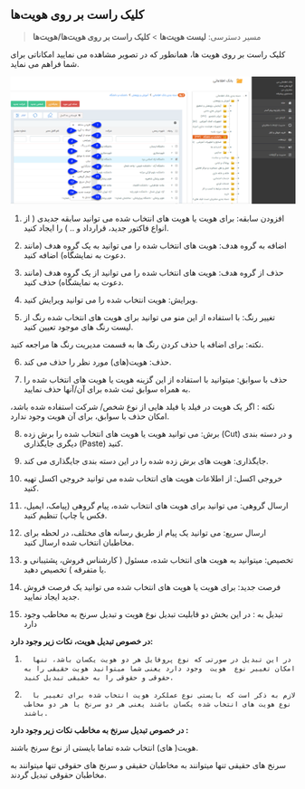 ## کلیک راست بر روی هویت‌ها

> مسیر دسترسی:  **لیست هویت‌ها**  > **کلیک راست بر روی هویت‌ها/هویت‌ها** 

کلیک راست بر روی هویت ها، همانطور که در تصویر مشاهده می نمایید امکاناتی برای شما فراهم می نماید.

![](click-rast-hoviat.png)

1. افزودن سابقه: برای هویت یا هویت های انتخاب شده می توانید سابقه جدیدی ( از انواع فاکتور جدید، قرارداد و .. ) را ایجاد کنید.

2. اضافه به گروه هدف:  هویت های انتخاب شده را می توانید به یک گروه هدف (مانند دعوت به نمایشگاه) اضافه کنید.

3.  حذف از گروه هدف:  هویت های انتخاب شده را می توانید از یک گروه هدف (مانند دعوت به نمایشگاه) حذف کنید.

4. ویرایش: هویت انتخاب شده را می توانید ویرایش کنید.

5. تغییر رنگ: با استفاده از این منو می توانید برای هویت های انتخاب شده رنگ از لیست رنگ های موجود تعیین کنید.

نکته: برای اضافه یا حذف کردن رنگ ها به قسمت مدیریت رنگ ها مراجعه کنید.

6. حذف: هویت(های) مورد نظر را حذف می کند.

7. حذف با سوابق: میتوانید با استفاده از این گزینه هویت یا هویت های انتخاب شده را به همراه سوابق ثبت شده برای آن/آنها حذف نمایید.

نکته : اگر یک هویت در فیلد یا فیلد هایی از نوع شخص/ شرکت استفاده شده باشد، امکان حذف با سوابق، برای آن هویت وجود ندارد.

8. برش: می توانید هویت یا هویت های انتخاب شده را برش زده (Cut) و در دسته بندی دیگری جایگذاری (Paste) کنید.

9. جایگذاری: هویت های برش زده شده را در این دسته بندی جایگذاری می کند.

10. خروجی اکسل: از اطلاعات هویت های انتخاب شده می توانید خروجی اکسل تهیه کنید.

11. ارسال گروهی: می توانید برای هویت های انتخاب شده، پیام گروهی (پیامک، ایمیل، فکس یا چاپ) تنظیم کنید.

12. ارسال سریع: می توانید یک پیام از طریق رسانه های مختلف، در لحظه برای مخاطبان انتخاب شده ارسال کنید.

13. تخصیص: میتوانید به هویت های انتخاب شده، مسئول ( کارشناس فروش، پشتیبانی و یا متفرقه ) تخصیص دهید.

14. فرصت جدید: برای هویت یا هویت های انتخاب شده می توانید یک فرصت فروش جدید ایجاد نمایید.

15. تبدیل به : در این بخش دو قابلیت تبدیل نوع هویت و تبدیل سرنخ به مخاطب وجود دارد 

**در خصوص تبدیل هویت، نکات زیر وجود دارد:**

1.       در این تبدیل در صورتی که نوع پروفایل هر دو هویت یکسان باشد، تنها امکان تغییر نوع  هویت  وجود دارد یعنی شما میتوانید هویت حقیقی را به حقوقی و حقوقی را به حقیقی تبدیل کنید.

2.       لازم به ذکر است که بایستی نوع عملکرد هویت انتخاب شده برای تغییر با نوع هویت های انتخاب شده یکسان باشند یعنی هر دو سرنخ یا هر دو مخاطب باشند.

**در خصوص تبدیل سرنخ به مخاطب نکات زیر وجود دارد :**

هویت( های) انتخاب شده تماما بایستی از نوع سرنخ باشند.

سرنخ های حقیقی تنها میتوانند به مخاطبان حقیقی و سرنخ های حقوقی تنها میتوانند به مخاطبان حقوقی تبدیل گردند.


